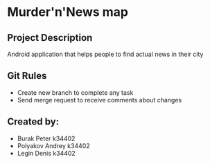 # Murder'n'News map

## Project Description
Android application that helps people to find actual news in their city

## Git Rules
* Create new branch to complete any task
* Send merge request to receive comments about changes

## Created by:
* Burak Peter k34402
* Polyakov Andrey k34402
* Legin Denis k34402